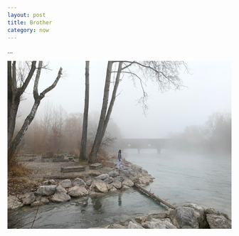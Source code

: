 ```yaml
---
layout: post
title: Brother
category: now
---
```


...

![Maciek @ Augut](/images/augut_bruck_maciek.jpeg)
